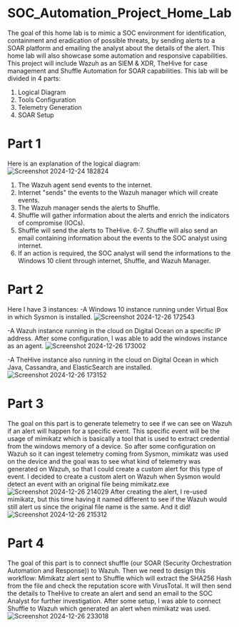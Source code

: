# SOC_Automation_Project_Home_Lab
The goal of this home lab is to mimic a SOC environment for identification, containment and eradication of possible threats, by sending alerts to a SOAR platform and emailing the analyst about the details of the alert. This home lab will also showcase some automation and responsive capabilities. This project will include Wazuh as an SIEM & XDR, TheHive for case management and Shuffle Automation for SOAR capabilities. This lab will be divided in 4 parts: 
1. Logical Diagram
2. Tools Configuration
3. Telemetry Generation
4. SOAR Setup

# Part 1
Here is an explanation of the logical diagram:
![Screenshot 2024-12-24 182824](https://github.com/user-attachments/assets/cd4660dd-dece-4592-bde1-0f1c950d9d5b)

1. The Wazuh agent send events to the internet.
2. Internet "sends" the events to the Wazuh manager which will create events.
3. The Wazuh manager sends the alerts to Shuffle.
4. Shuffle will gather information about the alerts and enrich the indicators of compromise (IOCs).
5. Shuffle will send the alerts to TheHive.
6-7. Shuffle will also send an email containing information about the events to the SOC analyst using internet.
8. If an action is required, the SOC analyst will send the informations to the Windows 10 client through internet, Shuffle, and Wazuh Manager.

# Part 2
Here I have 3 instances:
-A Windows 10 instance running under Virtual Box in which Sysmon is installed.
![Screenshot 2024-12-26 172543](https://github.com/user-attachments/assets/e6fec1c4-12ec-4b07-a9f3-b12dc14fea06)

-A Wazuh instance running in the cloud on Digital Ocean on a specific IP address. After some configuration, I was able to add the windows instance as an agent.
![Screenshot 2024-12-26 173002](https://github.com/user-attachments/assets/2181d3b3-d0a8-4173-8afa-99d8bc8060c0)

-A TheHive instance also running in the cloud on Digital Ocean in which Java, Cassandra, and ElasticSearch are installed.
![Screenshot 2024-12-26 173152](https://github.com/user-attachments/assets/311db664-e675-48b6-aa22-cfdafd314f1f)

# Part 3
The goal on this part is to generate telemetry to see if we can see on Wazuh if an alert will happen for a specific event. This specific event will be the usage of mimikatz which is basically a tool that is used to extract credential from the windows memory of a device. So after some configuration on Wazuh so it can ingest telemetry coming from Sysmon, mimikatz was used on the device and the goal was to see what kind of telemetry was generated on Wazuh, so that I could create a custom alert for this type of event. I decided to create a custom alert on Wazuh when Sysmon would detect an event with an original file being mimikatz.exe
![Screenshot 2024-12-26 214029](https://github.com/user-attachments/assets/b911ce06-d5ca-4b38-a4f7-0f894bfdb082)
After creating the alert, I re-used mimikatz, but this time having it named different to see if the Wazuh would still alert us since the original file name is the same. And it did!
![Screenshot 2024-12-26 215312](https://github.com/user-attachments/assets/395589c0-eac2-49e7-a0f5-b6e63a0fe89f)

# Part 4
The goal of this part is to connect shuffle (our SOAR (Security Orchestration Automation and Response)) to Wazuh. Then we need to design this workflow: Mimikatz alert sent to Shuffle which will extract the SHA256 Hash from the file and check the reputation score with VirusTotal. It will then send the details to TheHive to create an alert and send an email to the SOC Analyst for further investigation. After some setup, I was able to connect Shuffle to Wazuh which generated an alert when mimikatz was used.
![Screenshot 2024-12-26 233018](https://github.com/user-attachments/assets/6f4f9980-da7c-413e-bf0a-c3ffbf642b65)
